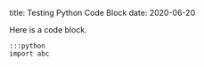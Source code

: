 title: Testing Python Code Block
date: 2020-06-20

Here is a code block.

    :::python
    import abc
